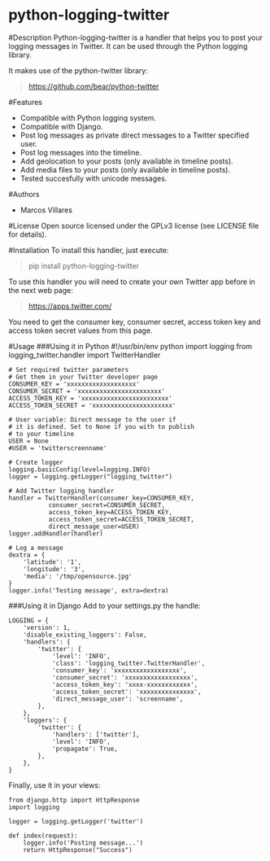 python-logging-twitter
======================

#Description
Python-logging-twitter is a handler that helps you to post your logging messages in Twitter. It can be used through the Python logging library.

It makes use of the python-twitter library:

> https://github.com/bear/python-twitter


#Features
- Compatible with Python logging system.
- Compatible with Django.
- Post log messages as private direct messages to a Twitter specified user.
- Post log messages into the timeline.
- Add geolocation to your posts (only available in timeline posts). 
- Add media files to your posts (only available in timeline posts).
- Tested succesfully with unicode messages.


#Authors
- Marcos Villares


#License
Open source licensed under the GPLv3 license (see LICENSE file for details).


#Installation
To install this handler, just execute:
> pip install python-logging-twitter

To use this handler you will need to create your own Twitter app before in the next web page: 
>  https://apps.twitter.com/

You need to get the consumer key, consumer secret, access token key and access token secret values from this page. 


#Usage
###Using it in Python
    #!/usr/bin/env python
    import logging
    from logging_twitter.handler import TwitterHandler

    # Set required twitter parameters
    # Get them in your Twitter developer page
    CONSUMER_KEY = 'xxxxxxxxxxxxxxxxxxx'
    CONSUMER_SECRET = 'xxxxxxxxxxxxxxxxxxxxxxx'
    ACCESS_TOKEN_KEY = 'xxxxxxxxxxxxxxxxxxxxxxxx'
    ACCESS_TOKEN_SECRET = 'xxxxxxxxxxxxxxxxxxxxxx'

    # User variable: Direct message to the user if 
    # it is defined. Set to None if you with to publish  
    # to your timeline
    USER = None
    #USER = 'twitterscreenname'

    # Create logger
    logging.basicConfig(level=logging.INFO)
    logger = logging.getLogger("logging_twitter")

    # Add Twitter logging handler
    handler = TwitterHandler(consumer_key=CONSUMER_KEY,
               consumer_secret=CONSUMER_SECRET,
               access_token_key=ACCESS_TOKEN_KEY,
               access_token_secret=ACCESS_TOKEN_SECRET,
               direct_message_user=USER)
    logger.addHandler(handler)

    # Log a message
    dextra = {
        'latitude': '1',
        'longitude': '3',
        'media': '/tmp/opensource.jpg'
    }
    logger.info('Testing message', extra=dextra)


###Using it in Django
Add to your settings.py the handle:

    LOGGING = {
        'version': 1,
        'disable_existing_loggers': False,
        'handlers': {
            'twitter': {
                'level': 'INFO',
                'class': 'logging_twitter.TwitterHandler',
                'consumer_key': 'xxxxxxxxxxxxxxxxxx',
                'consumer_secret': 'xxxxxxxxxxxxxxxxxx',
                'access_token_key': 'xxxx-xxxxxxxxxxxx',
                'access_token_secret': 'xxxxxxxxxxxxxxx',
                'direct_message_user': 'screenname',
            },
        },
        'loggers': {
            'twitter': {
                'handlers': ['twitter'],
                'level': 'INFO',
                'propagate': True,
            },
        },
    }

Finally, use it in your views:

    from django.http import HttpResponse
    import logging

    logger = logging.getLogger('twitter')

    def index(request):
        logger.info('Posting message...')
        return HttpResponse("Success")
